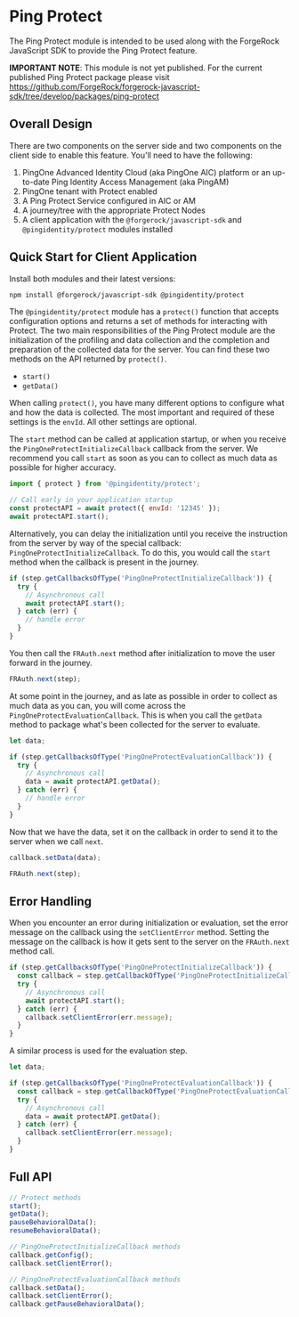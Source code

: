 # Ping Protect

The Ping Protect module is intended to be used along with the ForgeRock JavaScript SDK to provide the Ping Protect feature.

**IMPORTANT NOTE**: This module is not yet published. For the current published Ping Protect package please visit https://github.com/ForgeRock/forgerock-javascript-sdk/tree/develop/packages/ping-protect

## Overall Design

There are two components on the server side and two components on the client side to enable this feature. You'll need to have the following:

1. PingOne Advanced Identity Cloud (aka PingOne AIC) platform or an up-to-date Ping Identity Access Management (aka PingAM)
2. PingOne tenant with Protect enabled
3. A Ping Protect Service configured in AIC or AM
4. A journey/tree with the appropriate Protect Nodes
5. A client application with the `@forgerock/javascript-sdk` and `@pingidentity/protect` modules installed

## Quick Start for Client Application

Install both modules and their latest versions:

```sh
npm install @forgerock/javascript-sdk @pingidentity/protect
```

The `@pingidentity/protect` module has a `protect()` function that accepts configuration options and returns a set of methods for interacting with Protect. The two main responsibilities of the Ping Protect module are the initialization of the profiling and data collection and the completion and preparation of the collected data for the server. You can find these two methods on the API returned by `protect()`.

- `start()`
- `getData()`

When calling `protect()`, you have many different options to configure what and how the data is collected. The most important and required of these settings is the `envId`. All other settings are optional.

The `start` method can be called at application startup, or when you receive the `PingOneProtectInitializeCallback` callback from the server. We recommend you call `start` as soon as you can to collect as much data as possible for higher accuracy.

```js
import { protect } from '@pingidentity/protect';

// Call early in your application startup
const protectAPI = await protect({ envId: '12345' });
await protectAPI.start();
```

Alternatively, you can delay the initialization until you receive the instruction from the server by way of the special callback: `PingOneProtectInitializeCallback`. To do this, you would call the `start` method when the callback is present in the journey.

```js
if (step.getCallbacksOfType('PingOneProtectInitializeCallback')) {
  try {
    // Asynchronous call
    await protectAPI.start();
  } catch (err) {
    // handle error
  }
}
```

You then call the `FRAuth.next` method after initialization to move the user forward in the journey.

```js
FRAuth.next(step);
```

At some point in the journey, and as late as possible in order to collect as much data as you can, you will come across the `PingOneProtectEvaluationCallback`. This is when you call the `getData` method to package what's been collected for the server to evaluate.

```js
let data;

if (step.getCallbacksOfType('PingOneProtectEvaluationCallback')) {
  try {
    // Asynchronous call
    data = await protectAPI.getData();
  } catch (err) {
    // handle error
  }
}
```

Now that we have the data, set it on the callback in order to send it to the server when we call `next`.

```js
callback.setData(data);

FRAuth.next(step);
```

## Error Handling

When you encounter an error during initialization or evaluation, set the error message on the callback using the `setClientError` method. Setting the message on the callback is how it gets sent to the server on the `FRAuth.next` method call.

```js
if (step.getCallbacksOfType('PingOneProtectInitializeCallback')) {
  const callback = step.getCallbackOfType('PingOneProtectInitializeCallback');
  try {
    // Asynchronous call
    await protectAPI.start();
  } catch (err) {
    callback.setClientError(err.message);
  }
}
```

A similar process is used for the evaluation step.

```js
let data;

if (step.getCallbacksOfType('PingOneProtectEvaluationCallback')) {
  const callback = step.getCallbackOfType('PingOneProtectEvaluationCallback');
  try {
    // Asynchronous call
    data = await protectAPI.getData();
  } catch (err) {
    callback.setClientError(err.message);
  }
}
```

## Full API

```js
// Protect methods
start();
getData();
pauseBehavioralData();
resumeBehavioralData();
```

```js
// PingOneProtectInitializeCallback methods
callback.getConfig();
callback.setClientError();
```

```js
// PingOneProtectEvaluationCallback methods
callback.setData();
callback.setClientError();
callback.getPauseBehavioralData();
```
